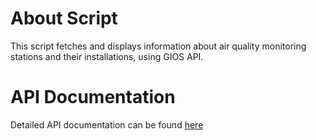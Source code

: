 # About Script
This script fetches and displays information about air quality monitoring stations and their installations, using GIOS API.
# API Documentation
Detailed API documentation can be found [here](http://powietrze.gios.gov.pl/pjp/content/api)
